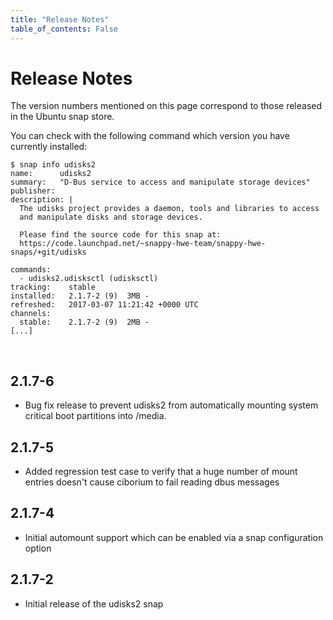 ```yaml
---
title: "Release Notes"
table_of_contents: False
---
```


# Release Notes

The version numbers mentioned on this page correspond to those released in the
Ubuntu snap store.

You can check with the following command which version you have currently
installed:

```
$ snap info udisks2
name:      udisks2
summary:   "D-Bus service to access and manipulate storage devices"
publisher:
description: |
  The udisks project provides a daemon, tools and libraries to access
  and manipulate disks and storage devices.

  Please find the source code for this snap at:
  https://code.launchpad.net/~snappy-hwe-team/snappy-hwe-snaps/+git/udisks

commands:
  - udisks2.udisksctl (udisksctl)
tracking:    stable
installed:   2.1.7-2 (9)  3MB -
refreshed:   2017-03-07 11:21:42 +0000 UTC
channels:
  stable:    2.1.7-2 (9)  2MB -
[...]
```
</br>

## 2.1.7-6

 * Bug fix release to prevent udisks2 from automatically mounting system critical
   boot partitions into /media.

## 2.1.7-5

 * Added regression test case to verify that a huge number of mount entries
   doesn't cause ciborium to fail reading dbus messages

## 2.1.7-4

 * Initial automount support which can be enabled via a snap configuration option

## 2.1.7-2

 * Initial release of the udisks2 snap
